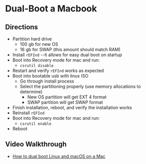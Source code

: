 # Dual-Boot a Macbook

## Directions
- Partition hard drive
    - 100 gb for new OS
    - 16 gb for SWAP (this amount should match RAM)
- Install `rEFInd` --it allows for easy dual boot on startup
- Boot into Recovery mode for mac and run:
    - `csrutil disable`
- Restart and verify `rEFInd` works as expected
- Boot into bootable usb with linux ISO
    - Go through install process
    - Select the partitioning properly (use memory allocations to determine)
        - New OS partition will get EXT 4 format
        - SWAP partition will get SWAP format
- Finish installation, reboot, and verify the installation works
- Reinstall `rEFInd`
- Boot into Recovery mode for mac and run:
    - `csrutil enable`
- Reboot

## Video Walkthrough
- [How to dual boot Linux and macOS on a Mac](https://www.youtube.com/watch?v=GcdhJfe3aP8)
